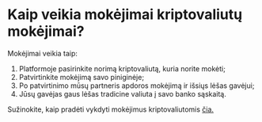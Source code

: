 # Kaip veikia mokėjimai kriptovaliutų mokėjimai?

Mokėjimai veikia taip:

1. Platformoje pasirinkite norimą kriptovaliutą, kuria norite mokėti;
2. Patvirtinkite mokėjimą savo piniginėje;
3. Po patvirtinimo mūsų partneris apdoros mokėjimą ir išsiųs lėšas gavėjui;
4. Jūsų gavėjas gaus lėšas tradicine valiuta į savo banko sąskaitą.

Sužinokite, kaip pradėti vykdyti mokėjimus kriptovaliutomis [čia.](https://help.request.finance/en/articles/8622151-how-do-i-get-access-to-crypto-to-fiat)
